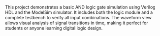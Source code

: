 This project demonstrates a basic AND logic gate simulation using Verilog HDL and the ModelSim simulator. It includes both the logic module and a complete testbench to verify all input combinations. The waveform view allows visual analysis of signal transitions in time, making it perfect for students or anyone learning digital logic design.
